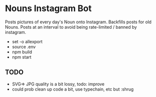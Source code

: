 # Nouns Instagram Bot

Posts pictures of every day's Noun onto Instagram. Backfills posts for old Nouns. Posts at an interval to avoid being rate-limited / banned by instagram.

- set -o allexport
- source .env
- npm build
- npm start

## TODO

- SVG=> JPG quality is a bit lossy, todo: improve
- could prob clean up code a bit, use typechain, etc but :shrug
